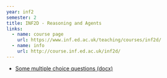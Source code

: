 ```yaml
---
year: inf2
semester: 2
title: INF2D - Reasoning and Agents
links:
  - name: course page
    url: https://www.inf.ed.ac.uk/teaching/courses/inf2d/
  - name: info
    url: http://course.inf.ed.ac.uk/inf2d/
---
```


- [Some multiple choice questions (docx)](/resources/inf2d/inf2d_sortedMCQ.docx)

